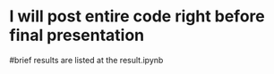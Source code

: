 # I will post entire code right before final presentation

#brief results are listed at the result.ipynb
